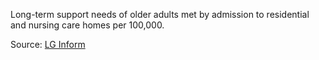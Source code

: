 Long-term support needs of older adults met by admission to residential and nursing care homes per 100,000.

Source: <a href="https://standards.esd.org.uk/?uri=metricType%2F4282" target="_blank">LG Inform</a>



